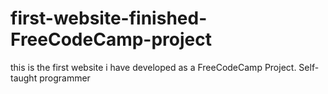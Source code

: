# first-website-finished-FreeCodeCamp-project
this is the first website i have developed as a FreeCodeCamp Project. Self-taught programmer
